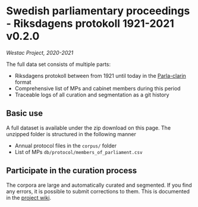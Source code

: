 # Swedish parliamentary proceedings - Riksdagens protokoll 1921-2021 v0.2.0

_Westac Project, 2020-2021_

The full data set consists of multiple parts:

- Riksdagens protokoll between from 1921 until today in the [Parla-clarin](https://github.com/clarin-eric/parla-clarin) format
- Comprehensive list of MPs and cabinet members during this period
- Traceable logs of all curation and segmentation as a git history

## Basic use

A full dataset is available under the zip download on this page. The unzipped folder is structured in  the following manner

- Annual protocol files in the ```corpus/``` folder
- List of MPs ```db/protocol/members_of_parliament.csv```

## Participate in the curation process

The corpora are large and automatically curated and segmented. If you find any errors, it is possible to submit corrections to them. This is documented in the [project wiki](https://github.com/welfare-state-analytics/riksdagen-corpus/wiki/Submit-corrections).
